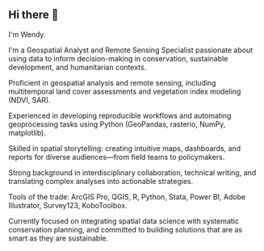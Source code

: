 ## Hi there 👋

I'm Wendy.

I'm a Geospatial Analyst and Remote Sensing Specialist passionate about using data to inform decision-making in conservation, sustainable development, and humanitarian contexts.

Proficient in geospatial analysis and remote sensing, including multitemporal land cover assessments and vegetation index modeling (NDVI, SAR).

Experienced in developing reproducible workflows and automating geoprocessing tasks using Python (GeoPandas, rasterio, NumPy, matplotlib).

Skilled in spatial storytelling: creating intuitive maps, dashboards, and reports for diverse audiences—from field teams to policymakers.

Strong background in interdisciplinary collaboration, technical writing, and translating complex analyses into actionable strategies.

Tools of the trade: ArcGIS Pro, QGIS, R, Python, Stata, Power BI, Adobe Illustrator, Survey123, KoboToolbox.

Currently focused on integrating spatial data science with systematic conservation planning, and committed to building solutions that are as smart as they are sustainable.

<!--
**WennOlarteE/WennOlarteE** is a ✨ _special_ ✨ repository because its `README.md` (this file) appears on your GitHub profile.

Here are some ideas to get you started:

- 🔭 I’m currently working on ...
- 🌱 I’m currently learning ...
- 👯 I’m looking to collaborate on ...
- 🤔 I’m looking for help with ...
- 💬 Ask me about ...
- 📫 How to reach me: ...
- 😄 Pronouns: ...
- ⚡ Fun fact: ...
-->

